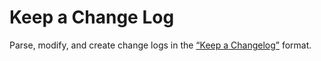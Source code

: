 Keep a Change Log
=================

Parse, modify, and create change logs in the
[“Keep a Changelog”][keepachangelog] format.

[keepachangelog]: http://keepachangelog.com/
